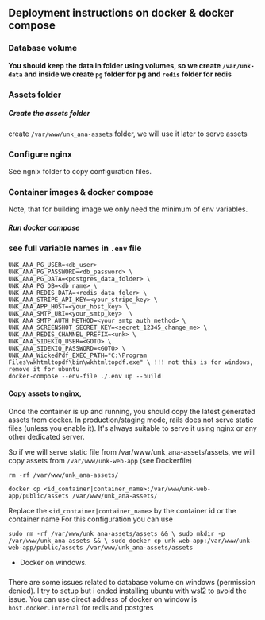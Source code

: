 ## Deployment instructions on docker & docker compose

### Database volume

**You should keep the data in folder using volumes, so we create `/var/unk-data` and inside we create `pg` folder for pg and `redis` folder for redis**

### Assets folder

##### Create the assets folder
create `/var/www/unk_ana-assets` folder, we will use it later to serve assets

### Configure nginx

See ngnix folder to copy configuration files.

### Container images & docker compose

Note, that for building image we only need the minimum of env variables.

##### Run docker compose
### see full variable names in `.env` file  
```
UNK_ANA_PG_USER=<db_user> 
UNK_ANA_PG_PASSWORD=<db_password> \ 
UNK_ANA_PG_DATA=<postgres_data_folder> \ 
UNK_ANA_PG_DB=<db_name> \ 
UNK_ANA_REDIS_DATA=<redis_data_foler> \ 
UNK_ANA_STRIPE_API_KEY=<your_stripe_key> \ 
UNK_ANA_APP_HOST=<your_host_key> \ 
UNK_ANA_SMTP_URI=<your_smtp_key>  \ 
UNK_ANA_SMTP_AUTH_METHOD=<your_smtp_auth_method> \
UNK_ANA_SCREENSHOT_SECRET_KEY=<secret_12345_change_me> \
UNK_ANA_REDIS_CHANNEL_PREFIX=<unk> \
UNK_ANA_SIDEKIQ_USER=<GOTO> \ 
UNK_ANA_SIDEKIQ_PASSWORD=<GOTO> \ 
UNK_ANA_WickedPdf_EXEC_PATH="C:\Program Files\wkhtmltopdf\bin\wkhtmltopdf.exe" \ !!! not this is for windows, remove it for ubuntu 
docker-compose --env-file ./.env up --build
```

#### Copy assets to nginx,

Once the container is up and running, you should copy the latest generated assets from docker. In production/staging
mode, rails does not serve static files (unless you enable it). It's always suitable to serve it using nginx or any
other dedicated server.

So if we will serve static file from /var/www/unk_ana-assets/assets, we will copy assets from `/var/www/unk-web-app` (see Dockerfile)

`rm -rf /var/www/unk_ana-assets/`


`docker cp <id_container|container_name>:/var/www/unk-web-app/public/assets /var/www/unk_ana-assets/`

Replace the `<id_container|container_name>` by the container id or the container name
For this configuration you can use

`sudo rm -rf /var/www/unk_ana-assets/assets && \
sudo mkdir -p /var/www/unk_ana-assets && \
sudo docker cp unk-web-app:/var/www/unk-web-app/public/assets /var/www/unk_ana-assets/assets`

* Docker on windows.
### 

There are some issues related to database volume on windows (permission denied). I try to setup but i ended installing
ubuntu with wsl2 to avoid the issue. You can use direct address of docker on window is `host.docker.internal` for redis
and postgres 
